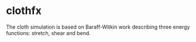 # clothfx
The cloth simulation is based on Baraff-Witkin work describing three energy functions: stretch, shear and bend.

